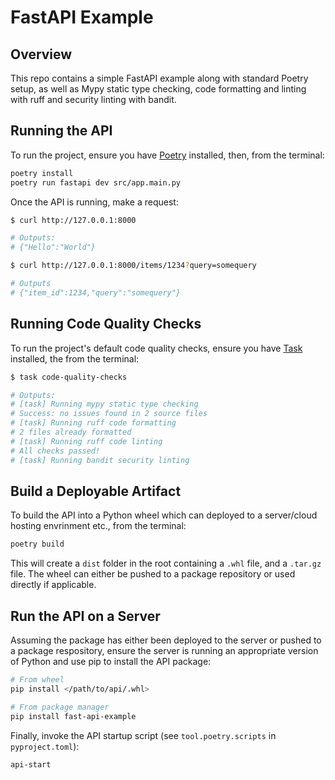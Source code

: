 # FastAPI Example

## Overview

This repo contains a simple FastAPI example along with standard Poetry setup, as well as Mypy static type checking, code formatting and linting with ruff
and security linting with bandit.

## Running the API

To run the project, ensure you have [Poetry](https://python-poetry.org) installed, then, from the terminal:

```bash
poetry install
poetry run fastapi dev src/app.main.py
```

Once the API is running, make a request:

```bash
$ curl http://127.0.0.1:8000

# Outputs:
# {"Hello":"World"}

$ curl http://127.0.0.1:8000/items/1234?query=somequery

# Outputs
# {"item_id":1234,"query":"somequery"}
```

## Running Code Quality Checks

To run the project's default code quality checks, ensure you have [Task](https://taskfile.dev) installed, the from the terminal:

```bash
$ task code-quality-checks

# Outputs:
# [task] Running mypy static type checking
# Success: no issues found in 2 source files
# [task] Running ruff code formatting
# 2 files already formatted
# [task] Running ruff code linting
# All checks passed!
# [task] Running bandit security linting
```

## Build a Deployable Artifact

To build the API into a Python wheel which can deployed to a server/cloud hosting envrinment etc., from the terminal:

```bash
poetry build
```

This will create a `dist` folder in the root containing a `.whl` file, and a `.tar.gz` file. The wheel can either be
pushed to a package repository or used directly if applicable.

## Run the API on a Server

Assuming the package has either been deployed to the server or pushed to a package respository, ensure the server is
running an appropriate version of Python and use pip to install the API package:

```bash
# From wheel
pip install </path/to/api/.whl>

# From package manager
pip install fast-api-example
```

Finally, invoke the API startup script (see `tool.poetry.scripts` in `pyproject.toml`):

```bash
api-start
```
